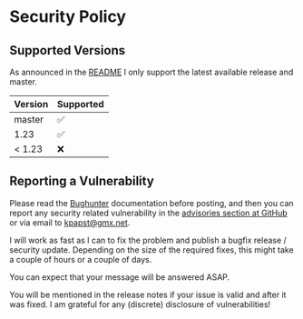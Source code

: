 # Security Policy

## Supported Versions

As announced in the [README](README.md) I only support the latest available release and master.

| Version | Supported          |
|---------|--------------------|
| master  | :white_check_mark: |
| 1.23    | :white_check_mark: |
| < 1.23  | :x:                |

## Reporting a Vulnerability

Please read the [Bughunter](https://www.kimai.org/documentation/bughunter.html) documentation before posting, 
and then you can report any security related vulnerability in the [advisories section at GitHub](https://github.com/kevinpapst/kimai2/security/advisories) or via email to kpapst@gmx.net.

I will work as fast as I can to fix the problem and publish a bugfix release / security update. 
Depending on the size of the required fixes, this might take a couple of hours or a couple of days.

You can expect that your message will be answered ASAP. 

You will be mentioned in the release notes if your issue is valid and after it was fixed. 
I am grateful for any (discrete) disclosure of vulnerabilities!
